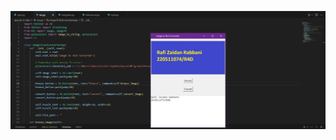 ![dashboard](https://github.com/RafiZR/PBO/blob/main/pertemuan%207/app%20pic%20to%20text/screenshot_pic%20to%20text.JPG)
